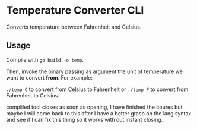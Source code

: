 # Temperature Converter CLI

Converts temperature between Fahrenheit and Celsius.

## Usage

Compile with `go build -o temp`.

Then, invoke the binary passing as argument the unit of temperature we want to convert **from**.
For example:

`./temp C` to convert from Celsius to Fahrenheit or `./temp F` to convert from Fahrenheit to Celsius.


compliled tool closes as soon as opening, I have finished the coures but maybe I will come back to this after I have a better grasp on the lang syntax and see if I can fix this thing so it works with out instant closing.